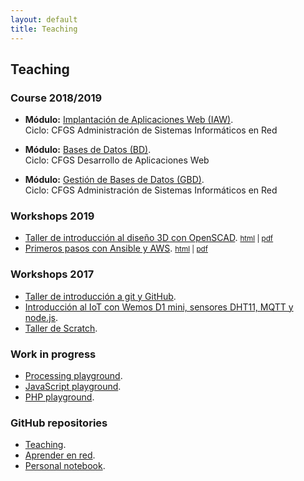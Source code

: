 ```yaml
---
layout: default
title: Teaching
---
```


## Teaching

### Course 2018/2019

  * **Módulo:** [Implantación de Aplicaciones Web (IAW)][1].  
    Ciclo: CFGS Administración de Sistemas Informáticos en Red

  * **Módulo:** [Bases de Datos (BD)][2].  
    Ciclo: CFGS Desarrollo de Aplicaciones Web

  * **Módulo:** [Gestión de Bases de Datos (GBD)][2].  
    Ciclo: CFGS Administración de Sistemas Informáticos en Red  

### Workshops 2019

  * [Taller de introducción al diseño 3D con OpenSCAD][13]. <small>[html][13] | [pdf][14]</small>
  * [Primeros pasos con Ansible y AWS][15]. <small>[html][15] | [pdf][16]</small>

### Workshops 2017

  * [Taller de introducción a git y GitHub][3].
  * [Introducción al IoT con Wemos D1 mini, sensores DHT11, MQTT y node.js][4].
  * [Taller de Scratch][5].

### Work in progress

  * [Processing playground][6].
  * [JavaScript playground][8].
  * [PHP playground][12].

### GitHub repositories

  * [Teaching][9].
  * [Aprender en red][10].
  * [Personal notebook][11].

[1]: http://josejuansanchez.org/iaw/ 
[2]: http://josejuansanchez.org/bd/
[3]: https://github.com/josejuansanchez/taller-git-github
[4]: https://github.com/josejuansanchez/iot-demo
[5]: https://github.com/josejuansanchez/scratch_workshop
[6]: http://josejuansanchez.org/processing-playground/
[7]: https://github.com/josejuansanchez/processing-playground
[8]: https://github.com/josejuansanchez/javascript-playground
[9]: https://github.com/josejuansanchez/teaching
[10]: https://github.com/josejuansanchez/aprender-en-red/wiki
[11]: https://github.com/josejuansanchez/personal-notebook
[12]: https://github.com/josejuansanchez/php-playground
[13]: https://josejuansanchez.org/taller-openscad/
[14]: https://josejuansanchez.org/taller-openscad/index.pdf
[15]: https://josejuansanchez.org/taller-ansible-aws/
[16]: https://josejuansanchez.org/taller-ansible-aws/index.pdf
